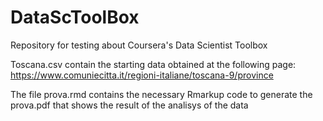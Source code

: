 # DataScToolBox
Repository for testing about Coursera's Data Scientist Toolbox

Toscana.csv contain the starting data obtained at the following page: https://www.comuniecitta.it/regioni-italiane/toscana-9/province

The file prova.rmd contains the necessary Rmarkup code to generate the prova.pdf that shows the result of the analisys of the data
